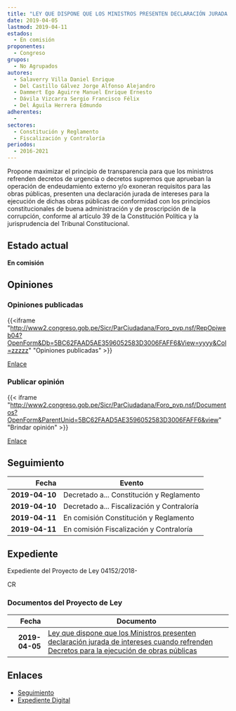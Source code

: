 ```yaml
---
title: "LEY QUE DISPONE QUE LOS MINISTROS PRESENTEN DECLARACIÓN JURADA DE INTERES CUANDO REFRENDEN DECRETOS PARA LA EJECUCIÓN DE OBRAS PÚBLICAS"
date: 2019-04-05
lastmod: 2019-04-11
estados: 
  - En comisión
proponentes: 
  - Congreso
grupos: 
  - No Agrupados
autores: 
  - Salaverry Villa Daniel Enrique
  - Del Castillo Gálvez Jorge Alfonso Alejandro
  - Dammert Ego Aguirre Manuel Enrique Ernesto
  - Dávila Vizcarra Sergio Francisco Félix
  - Del Águila Herrera Edmundo
adherentes: 
  - 
sectores: 
  - Constitución y Reglamento
  - Fiscalización y Contraloría
periodos: 
  - 2016-2021
---
```


Propone maximizar el principio de transparencia para que los ministros refrenden decretos de urgencia o decretos supremos que aprueban la operación de endeudamiento externo y/o exoneran requisitos para las obras públicas, presenten una declaración jurada de intereses para la ejecución de dichas obras públicas de conformidad con los principios constitucionales de buena administración y de proscripción de la corrupción, conforme al artículo 39 de la Constitución Política y la jurisprudencia del Tribunal Constitucional.


## Estado actual

**En comisión**

## Opiniones

### Opiniones publicadas

{{<iframe "http://www2.congreso.gob.pe/Sicr/ParCiudadana/Foro_pvp.nsf/RepOpiweb04?OpenForm&Db=5BC62FAAD5AE3596052583D3006FAFF6&View=yyyy&Col=zzzzz" "Opiniones publicadas" >}}

[Enlace](http://www2.congreso.gob.pe/Sicr/ParCiudadana/Foro_pvp.nsf/RepOpiweb04?OpenForm&Db=5BC62FAAD5AE3596052583D3006FAFF6&View=yyyy&Col=zzzzz)
### Publicar opinión

{{< iframe "http://www2.congreso.gob.pe/Sicr/ParCiudadana/Foro_pvp.nsf/Documentos?OpenForm&ParentUnid=5BC62FAAD5AE3596052583D3006FAFF6&view" "Brindar opinión" >}}

[Enlace](http://www2.congreso.gob.pe/Sicr/ParCiudadana/Foro_pvp.nsf/Documentos?OpenForm&ParentUnid=5BC62FAAD5AE3596052583D3006FAFF6&view)

## Seguimiento

| Fecha | Evento |
|------:|--------|
| **2019-04-10** | Decretado a... Constitución y Reglamento|
| **2019-04-10** | Decretado a... Fiscalización y Contraloría|
| **2019-04-11** | En comisión Constitución y Reglamento|
| **2019-04-11** | En comisión Fiscalización y Contraloría|


## Expediente

Expediente del Proyecto de Ley 04152/2018-

CR


### Documentos del Proyecto de Ley

| Fecha | Documento |
|------:|--------|
| **2019-04-05** | [Ley que dispone que los Ministros presenten declaración jurada de intereses cuando refrenden Decretos para la ejecución de obras públicas](http://www.leyes.congreso.gob.pe/Documentos/2016_2021/Proyectos_de_Ley_y_de_Resoluciones_Legislativas/PL0415220190405..pdf) |

## Enlaces 

- [Seguimiento](http://www2.congreso.gob.pe/Sicr/TraDocEstProc/CLProLey2016.nsf/f7fff46988ca05b1052578e100829cc7/4f94827517546148052583d3006c792f?OpenDocument)
- [Expediente Digital](http://www2.congreso.gob.pe/Sicr/TraDocEstProc/CLProLey2016.nsf/f7fff46988ca05b1052578e100829cc7/4f94827517546148052583d3006c792f?OpenDocument&Click=05257FB7005EB655.eb71d0cf91d8294e05256cdf006b5706/$Body/0.1C6C)
